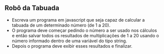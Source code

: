 ## Robô da Tabuada

- Escreva um programa em javascript que seja capaz de calcular a tabuada de um determinado número (de 1 a 20). 
- O programa deve começar pedindo o número a ser usado nos cálculos e então salvar todos os resultados de multiplicações de 1 a 20 usando o número informado dentro de uma variável do tipo string. 
- Depois o programa deve exibir esses resultados e finalizar.
